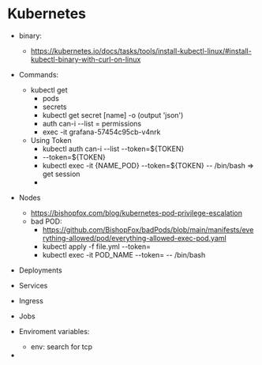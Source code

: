 # Kubernetes

- binary:
  - https://kubernetes.io/docs/tasks/tools/install-kubectl-linux/#install-kubectl-binary-with-curl-on-linux

- Commands:
  - kubectl get 
    - pods
    - secrets
    - kubectl get secret [name] -o (output 'json')
    - auth can-i --list = permissions
    - exec -it grafana-57454c95cb-v4nrk
  - Using Token
    - kubectl auth can-i --list --token=${TOKEN}
    - --token=${TOKEN}
    - kubectl exec -it {NAME_POD} --token=${TOKEN} -- /bin/bash => get session
    - 
  
- Nodes
  - https://bishopfox.com/blog/kubernetes-pod-privilege-escalation
  - bad POD:
    - https://github.com/BishopFox/badPods/blob/main/manifests/everything-allowed/pod/everything-allowed-exec-pod.yaml
    - kubectl apply -f file.yml --token=
    - kubectl exec -it POD_NAME --token=  -- /bin/bash
- Deployments
- Services
- Ingress
- Jobs
- Enviroment variables:
  - env: search for tcp
- 


